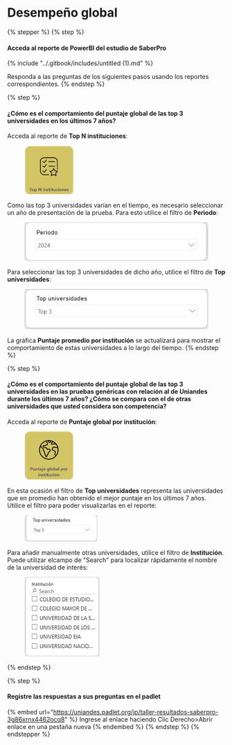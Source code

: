 # Desempeño global

{% stepper %}
{% step %}
#### Acceda al reporte de PowerBI del estudio de SaberPro

{% include "../.gitbook/includes/untitled (1).md" %}

Responda a las preguntas de los siguientes pasos usando los reportes correspondientes.
{% endstep %}

{% step %}
#### ¿Cómo es el comportamiento del puntaje global de las top 3 universidades en los últimos 7 años?

Acceda al reporte de **Top N instituciones**:

<figure><img src="../.gitbook/assets/image (8).png" alt="" width="113"><figcaption></figcaption></figure>

Como las top 3 universidades varían en el tiempo, es necesario seleccionar un año de presentación de la prueba. Para esto utilice el filtro de **Periodo**:

<figure><img src="../.gitbook/assets/FiltroPeriodo.png" alt=""><figcaption></figcaption></figure>

Para seleccionar las top 3 universidades de dicho año, utilice el filtro de **Top universidades**:

<figure><img src="../.gitbook/assets/image (12).png" alt=""><figcaption></figcaption></figure>

La gráfica **Puntaje promedio por institución** se actualizará para mostrar el comportamiento de estas universidades a lo largo del tiempo.
{% endstep %}

{% step %}
#### ¿Cómo es el comportamiento del puntaje global de las top 3 universidades en las pruebas genéricas con relación al de Uniandes durante los últimos 7 años? ¿Cómo se compara con el de otras universidades que usted considera son competencia?

Acceda al reporte de **Puntaje global por institución**:

<figure><img src="../.gitbook/assets/image (10).png" alt="" width="113"><figcaption></figcaption></figure>

En esta ocasión el filtro de **Top universidades** representa las universidades que en promedio han obtenido el mejor puntaje en los últimos 7 años. Utilice el filtro para poder visualizarlas en el reporte:

<figure><img src="../.gitbook/assets/image (13).png" alt=""><figcaption></figcaption></figure>

Para añadir manualmente otras universidades, utilice el filtro de **Institución**. Puede utilizar elcampo de "Search" para localizar rápidamente el nombre de la universidad de interés:

<figure><img src="../.gitbook/assets/image (16).png" alt=""><figcaption></figcaption></figure>
{% endstep %}

{% step %}
#### Registre las respuestas a sus preguntas en el padlet

{% embed url="https://uniandes.padlet.org/jp/taller-resultados-saberpro-3g86xrnx4462ocq8" %}
Ingrese al enlace haciendo Clic Derecho>Abrir enlace en una pestaña nueva
{% endembed %}
{% endstep %}
{% endstepper %}
